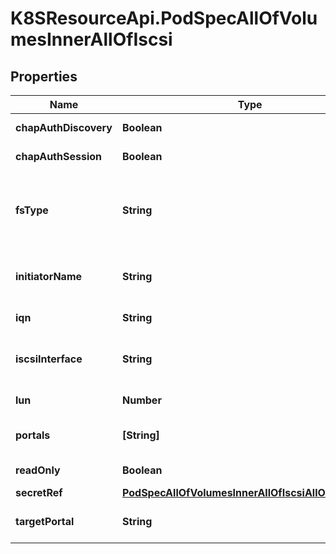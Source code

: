 # K8SResourceApi.PodSpecAllOfVolumesInnerAllOfIscsi

## Properties

Name | Type | Description | Notes
------------ | ------------- | ------------- | -------------
**chapAuthDiscovery** | **Boolean** | chapAuthDiscovery defines whether support iSCSI Discovery CHAP authentication | [optional] 
**chapAuthSession** | **Boolean** | chapAuthSession defines whether support iSCSI Session CHAP authentication | [optional] 
**fsType** | **String** | fsType is the filesystem type of the volume that you want to mount. Tip: Ensure that the filesystem type is supported by the host operating system. Examples: \&quot;ext4\&quot;, \&quot;xfs\&quot;, \&quot;ntfs\&quot;. Implicitly inferred to be \&quot;ext4\&quot; if unspecified. More info: https://kubernetes.io/docs/concepts/storage/volumes#iscsi | [optional] 
**initiatorName** | **String** | initiatorName is the custom iSCSI Initiator Name. If initiatorName is specified with iscsiInterface simultaneously, new iSCSI interface &lt;target portal&gt;:&lt;volume name&gt; will be created for the connection. | [optional] 
**iqn** | **String** | iqn is the target iSCSI Qualified Name. | [default to &#39;&#39;]
**iscsiInterface** | **String** | iscsiInterface is the interface Name that uses an iSCSI transport. Defaults to &#39;default&#39; (tcp). | [optional] [default to &#39;default&#39;]
**lun** | **Number** | lun represents iSCSI Target Lun number. | [default to 0]
**portals** | **[String]** | portals is the iSCSI Target Portal List. The portal is either an IP or ip_addr:port if the port is other than default (typically TCP ports 860 and 3260). | [optional] 
**readOnly** | **Boolean** | readOnly here will force the ReadOnly setting in VolumeMounts. Defaults to false. | [optional] 
**secretRef** | [**PodSpecAllOfVolumesInnerAllOfIscsiAllOfSecretRef**](PodSpecAllOfVolumesInnerAllOfIscsiAllOfSecretRef.md) |  | [optional] 
**targetPortal** | **String** | targetPortal is iSCSI Target Portal. The Portal is either an IP or ip_addr:port if the port is other than default (typically TCP ports 860 and 3260). | [default to &#39;&#39;]


